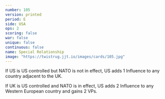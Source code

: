 ```yaml
---
number: 105
version: printed
period: E
side: USA
ops: 2
scoring: false
war: false
unique: false
continuous: false
name: Special Relationship
image: "https://twistrug.jjt.io/images/cards/105.jpg"
---
```

If US is US controlled but NATO is not in effect, US adds 1 Influence to any country adjacent to the UK.

If UK is US controlled and NATO is in effect, US adds 2 Influence to any Western European country and gains 2 VPs.
